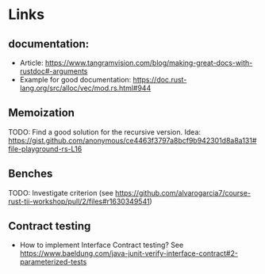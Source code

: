 # Links

## documentation:

- Article: https://www.tangramvision.com/blog/making-great-docs-with-rustdoc#-arguments
- Example for good documentation: https://doc.rust-lang.org/src/alloc/vec/mod.rs.html#944

## Memoization

TODO: Find a good solution for the recursive version.
Idea: https://gist.github.com/anonymous/ce4463f3797a8bcf9b942301d8a8a131#file-playground-rs-L16

## Benches

TODO: Investigate criterion (see https://github.com/alvarogarcia7/course-rust-tii-workshop/pull/2/files#r1630349541)

## Contract testing

- How to implement Interface Contract testing?
  See https://www.baeldung.com/java-junit-verify-interface-contract#2-parameterized-tests
